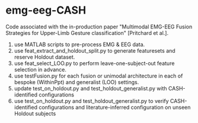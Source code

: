 # emg-eeg-CASH
Code associated with the in-production paper "Multimodal EMG-EEG Fusion Strategies for Upper-Limb Gesture classification" [Pritchard et al.].

1) use MATLAB scripts to pre-process EMG & EEG data.
2) use feat_extract_and_holdout_split.py to generate featuresets and reserve Holdout dataset.
3) use feat_select_LOO.py to perform leave-one-subject-out feature selection in advance.
4) use testFusion.py for each fusion or unimodal architecture in each of bespoke (WithinPpt) and generalist (LOO) settings.
5) update test_on_holdout.py and test_holdout_generalist.py with CASH-identified configurations
6) use test_on_holdout.py and test_holdout_generalist.py to verify CASH-identified configurations and literature-inferred configuration on unseen Holdout subjects
